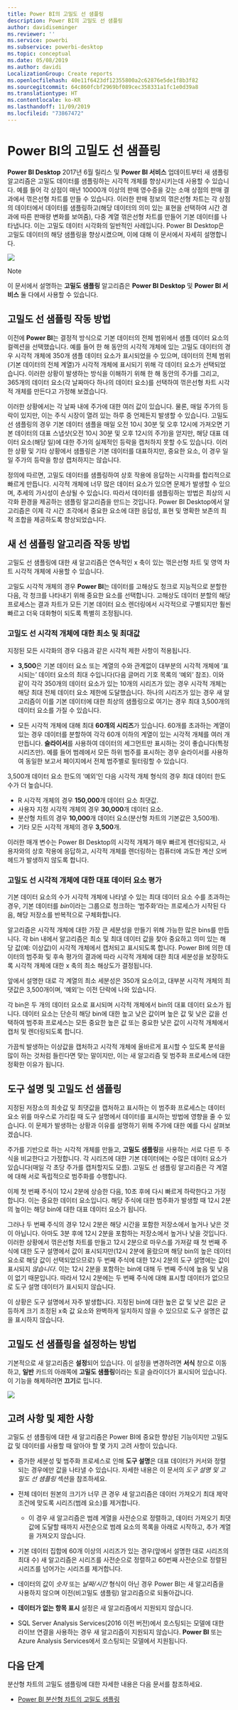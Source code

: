 ```yaml
---
title: Power BI의 고밀도 선 샘플링
description: Power BI의 고밀도 선 샘플링
author: davidiseminger
ms.reviewer: ''
ms.service: powerbi
ms.subservice: powerbi-desktop
ms.topic: conceptual
ms.date: 05/08/2019
ms.author: davidi
LocalizationGroup: Create reports
ms.openlocfilehash: 40e11f6423df12355800a2c62876e5de1f8b3f82
ms.sourcegitcommit: 64c860fcbf2969bf089cec358331a1fc1e0d39a8
ms.translationtype: HT
ms.contentlocale: ko-KR
ms.lasthandoff: 11/09/2019
ms.locfileid: "73867472"
---
```

# <a name="high-density-line-sampling-in-power-bi"></a>Power BI의 고밀도 선 샘플링
**Power BI Desktop** 2017년 6월 릴리스 및 **Power BI 서비스** 업데이트부터 새 샘플링 알고리즘은 고밀도 데이터를 샘플링하는 시각적 개체를 향상시키는데 사용할 수 있습니다. 예를 들어 각 상점이 매년 10000개 이상의 판매 영수증을 갖는 소매 상점의 판매 결과에서 꺾은선형 차트를 만들 수 있습니다. 이러한 판매 정보의 꺾은선형 차트는 각 상점의 데이터에서 데이터를 샘플링하고(해당 데이터의 의미 있는 표현을 선택하여 시간 경과에 따른 판매량 변화를 보여줌), 다중 계열 꺾은선형 차트를 만들어 기본 데이터를 나타냅니다. 이는 고밀도 데이터 시각화의 일반적인 사례입니다. Power BI Desktop은 고밀도 데이터의 해당 샘플링을 향상시켰으며, 이에 대해 이 문서에서 자세히 설명합니다.

![](media/desktop-high-density-sampling/high-density-sampling_01.png)

> [!NOTE]
> 이 문서에서 설명하는 **고밀도 샘플링** 알고리즘은 **Power BI Desktop** 및 **Power BI 서비스** 둘 다에서 사용할 수 있습니다.

## <a name="how-high-density-line-sampling-works"></a>고밀도 선 샘플링 작동 방법
이전에 **Power BI**는 결정적 방식으로 기본 데이터의 전체 범위에서 샘플 데이터 요소의 컬렉션을 선택했습니다. 예를 들어 한 해 동안의 시각적 개체에 있는 고밀도 데이터의 경우 시각적 개체에 350개 샘플 데이터 요소가 표시되었을 수 있으며, 데이터의 전체 범위(기본 데이터의 전체 계열)가 시각적 개체에 표시되기 위해 각 데이터 요소가 선택되었습니다. 이러한 상황이 발생하는 방식을 이해하기 위해 한 해 동안의 주가를 그리고, 365개의 데이터 요소(각 날짜마다 하나의 데이터 요소)를 선택하여 꺾은선형 차트 시각적 개체를 만든다고 가정해 보겠습니다.

이러한 상황에서는 각 날짜 내에 주가에 대한 여러 값이 있습니다. 물론, 매일 주가의 등락이 있지만, 이는 주식 시장이 열려 있는 하루 중 언제든지 발생할 수 있습니다. 고밀도 선 샘플링의 경우 기본 데이터 샘플을 매일 오전 10시 30분 및 오후 12시에 가져오면 기본 데이터의 대표 스냅샷(오전 10시 30분 및 오후 12시의 주가)을 얻지만, 해당 대표 데이터 요소(해당 일)에 대한 주가의 실제적인 등락을 캡처하지 못할 수도 있습니다. 이러한 상황 및 기타 상황에서 샘플링은 기본 데이터를 대표하지만, 중요한 요소, 이 경우 일일 주가의 등락을 항상 캡처하지는 않습니다.

정의에 따르면, 고밀도 데이터를 샘플링하여 상호 작용에 응답하는 시각화를 합리적으로 빠르게 만듭니다. 시각적 개체에 너무 많은 데이터 요소가 있으면 문제가 발생할 수 있으며, 추세의 가시성이 손상될 수 있습니다. 따라서 데이터를 샘플링하는 방법은 최상의 시각화 환경을 제공하는 샘플링 알고리즘을 만드는 것입니다. Power BI Desktop에서 알고리즘은 이제 각 시간 조각에서 중요한 요소에 대한 응답성, 표현 및 명확한 보존의 최적 조합을 제공하도록 향상되었습니다.

## <a name="how-the-new-line-sampling-algorithm-works"></a>새 선 샘플링 알고리즘 작동 방법
고밀도 선 샘플링에 대한 새 알고리즘은 연속적인 x 축이 있는 꺾은선형 차트 및 영역 차트 시각적 개체에 사용할 수 있습니다.

고밀도 시각적 개체의 경우 **Power BI**는 데이터를 고해상도 청크로 지능적으로 분할한 다음, 각 청크를 나타내기 위해 중요한 요소를 선택합니다. 고해상도 데이터 분할의 해당 프로세스는 결과 차트가 모든 기본 데이터 요소 렌더링에서 시각적으로 구별되지만 훨씬 빠르고 더욱 대화형이 되도록 특별히 조정됩니다.

### <a name="minimum-and-maximum-values-for-high-density-line-visuals"></a>고밀도 선 시각적 개체에 대한 최소 및 최대값
지정된 모든 시각화의 경우 다음과 같은 시각적 제한 사항이 적용됩니다.

* **3,500**은 기본 데이터 요소 또는 계열의 수와 관계없이 대부분의 시각적 개체에 ‘표시되는’ 데이터 요소의 최대 수입니다(다음 글머리 기호 목록의 ‘예외’ 참조).   이와 같이 각각 350개의 데이터 요소가 있는 10개의 시리즈가 있는 경우 시각적 개체는 해당 최대 전체 데이터 요소 제한에 도달했습니다. 하나의 시리즈가 있는 경우 새 알고리즘이 이를 기본 데이터에 대한 최상의 샘플링으로 여기는 경우 최대 3,500개의 데이터 요소를 가질 수 있습니다.

* 모든 시각적 개체에 대해 최대 **60개의 시리즈**가 있습니다. 60개를 초과하는 계열이 있는 경우 데이터를 분할하여 각각 60개 이하의 계열이 있는 시각적 개체를 여러 개 만듭니다. **슬라이서**를 사용하여 데이터의 세그먼트만 표시하는 것이 좋습니다(특정 시리즈만). 예를 들어 범례에서 모든 하위 범주를 표시하는 경우 슬라이서를 사용하여 동일한 보고서 페이지에서 전체 범주별로 필터링할 수 있습니다.

3,500개 데이터 요소 한도의 ‘예외’인 다음 시각적 개체 형식의 경우 최대 데이터 한도 수가 더 높습니다. 

* R 시각적 개체의 경우 **150,000**개 데이터 요소 최댓값.
* 사용자 지정 시각적 개체의 경우 **30,000**개 데이터 요소.
* 분산형 차트의 경우 **10,000**개 데이터 요소(분산형 차트의 기본값은 3,500개).
* 기타 모든 시각적 개체의 경우 **3,500**개.

이러한 매개 변수는 Power BI Desktop의 시각적 개체가 매우 빠르게 렌더링되고, 사용자와의 상호 작용에 응답하고, 시각적 개체를 렌더링하는 컴퓨터에 과도한 계산 오버헤드가 발생하지 않도록 합니다.

### <a name="evaluating-representative-data-points-for-high-density-line-visuals"></a>고밀도 선 시각적 개체에 대한 대표 데이터 요소 평가
기본 데이터 요소의 수가 시각적 개체에 나타낼 수 있는 최대 데이터 요소 수를 초과하는 경우, 기본 데이터를 *bin*이라는 그룹으로 청크하는 ‘범주화’라는 프로세스가 시작된 다음, 해당 저장소를 반복적으로 구체화합니다. 

알고리즘은 시각적 개체에 대한 가장 큰 세분성을 만들기 위해 가능한 많은 bins를 만듭니다. 각 bin 내에서 알고리즘은 최소 및 최대 데이터 값을 찾아 중요하고 의미 있는 해당 값(예: 이상값)이 시각적 개체에서 캡처되고 표시되도록 합니다. Power BI에 의한 데이터의 범주화 및 후속 평가의 결과에 따라 시각적 개체에 대한 최대 세분성을 보장하도록 시각적 개체에 대한 x 축의 최소 해상도가 결정됩니다.

앞에서 설명한 대로 각 계열의 최소 세분성은 350개 요소이고, 대부분 시각적 개체의 최댓값은 3,500개이며, ‘예외’는 이전 단락에 나와 있습니다. 

각 bin은 두 개의 데이터 요소로 표시되며 시각적 개체에서 bin의 대표 데이터 요소가 됩니다. 데이터 요소는 단순히 해당 bin에 대한 높고 낮은 값이며 높은 값 및 낮은 값을 선택하여 범주화 프로세스는 모든 중요한 높은 값 또는 중요한 낮은 값이 시각적 개체에서 캡처 및 렌더링되도록 합니다.

가끔씩 발생하는 이상값을 캡처하고 시각적 개체에 올바르게 표시할 수 있도록 분석을 많이 하는 것처럼 들린다면 맞는 말이지만, 이는 새 알고리즘 및 범주화 프로세스에 대한 정확한 이유가 됩니다.

## <a name="tooltips-and-high-density-line-sampling"></a>도구 설명 및 고밀도 선 샘플링
지정된 저장소의 최솟값 및 최댓값을 캡처하고 표시하는 이 범주화 프로세스는 데이터 요소 위를 마우스로 가리킬 때 도구 설명에서 데이터를 표시하는 방법에 영향을 줄 수 있습니다. 이 문제가 발생하는 상황과 이유를 설명하기 위해 주가에 대한 예를 다시 살펴보겠습니다.

주가를 기반으로 하는 시각적 개체를 만들고, **고밀도 샘플링**을 사용하는 서로 다른 두 주식을 비교한다고 가정합니다. 각 시리즈에 대한 기본 데이터에는 수많은 데이터 요소가 있습니다(매일 각 초당 주가를 캡처할지도 모름). 고밀도 선 샘플링 알고리즘은 각 계열에 대해 서로 독립적으로 범주화를 수행합니다.

이제 첫 번째 주식이 12시 2분에 상승한 다음, 10초 후에 다시 빠르게 하락한다고 가정합니다. 이는 중요한 데이터 요소입니다. 해당 주식에 대한 범주화가 발생할 때 12시 2분의 높이는 해당 bin에 대한 대표 데이터 요소가 됩니다.

그러나 두 번째 주식의 경우 12시 2분은 해당 시간을 포함한 저장소에서 높거나 낮은 것이 아닙니다. 아마도 3분 후에 12시 2분을 포함하는 저장소에서 높거나 낮을 것입니다. 이러한 상황에서 꺾은선형 차트를 만들고 12시 2분으로 마우스를 가져갈 때 첫 번째 주식에 대한 도구 설명에서 값이 표시되지만(12시 2분에 올랐으며 해당 bin의 높은 데이터 요소로 해당 값이 선택되었으므로) 두 번째 주식에 대한 12시 2분의 도구 설명에는 값이 표시되지 *않습니다*. 이는 12시 2분을 포함하는 bin에 대해 두 번째 주식에 높음 및 낮음이 없기 때문입니다. 따라서 12시 2분에는 두 번째 주식에 대해 표시할 데이터가 없으므로 도구 설명 데이터가 표시되지 않습니다.

이 상황은 도구 설명에서 자주 발생합니다. 지정된 bin에 대한 높은 값 및 낮은 값은 균등하게 크기 조정된 x축 값 요소와 완벽하게 일치하지 않을 수 있으므로 도구 설명은 값을 표시하지 않습니다.  

## <a name="how-to-turn-on-high-density-line-sampling"></a>고밀도 선 샘플링을 설정하는 방법
기본적으로 새 알고리즘은 **설정**되어 있습니다. 이 설정을 변경하려면 **서식** 창으로 이동하고, **일반** 카드의 아래쪽에 **고밀도 샘플링**이라는 토글 슬라이더가 표시되어 있습니다. 이 기능을 해제하려면 **끄기**로 밉니다.

![](media/desktop-high-density-sampling/high-density-sampling_02.png)

## <a name="considerations-and-limitations"></a>고려 사항 및 제한 사항
고밀도 선 샘플링에 대한 새 알고리즘은 Power BI에 중요한 향상된 기능이지만 고밀도 값 및 데이터를 사용할 때 알아야 할 몇 가지 고려 사항이 있습니다.

* 증가한 세분성 및 범주화 프로세스로 인해 **도구 설명**은 대표 데이터가 커서와 정렬되는 경우에만 값을 나타낼 수 있습니다. 자세한 내용은 이 문서의 *도구 설명 및 고밀도 선 샘플링* 섹션을 참조하세요.
* 전체 데이터 원본의 크기가 너무 큰 경우 새 알고리즘은 데이터 가져오기 최대 제약 조건에 맞도록 시리즈(범례 요소)를 제거합니다.
  
  * 이 경우 새 알고리즘은 범례 계열을 사전순으로 정렬하고, 데이터 가져오기 최댓값에 도달할 때까지 사전순으로 범례 요소의 목록을 아래로 시작하고, 추가 계열을 가져오지 않습니다.
* 기본 데이터 집합에 60개 이상의 시리즈가 있는 경우(앞에서 설명한 대로 시리즈의 최대 수) 새 알고리즘은 시리즈를 사전순으로 정렬하고 60번째 사전순으로 정렬된 시리즈를 넘어가는 시리즈를 제거합니다.
* 데이터의 값이 *숫자* 또는 *날짜/시간* 형식이 아닌 경우 Power BI는 새 알고리즘을 사용하지 않으며 이전(비고밀도 샘플링) 알고리즘으로 되돌아갑니다.
* **데이터가 없는 항목 표시** 설정은 새 알고리즘에서 지원되지 않습니다.
* SQL Server Analysis Services(2016 이전 버전)에서 호스팅되는 모델에 대한 라이브 연결을 사용하는 경우 새 알고리즘이 지원되지 않습니다. **Power BI** 또는 Azure Analysis Services에서 호스팅되는 모델에서 지원됩니다.

## <a name="next-steps"></a>다음 단계
분산형 차트의 고밀도 샘플링에 대한 자세한 내용은 다음 문서를 참조하세요.

* [Power BI 분산형 차트의 고밀도 샘플링](desktop-high-density-scatter-charts.md)

